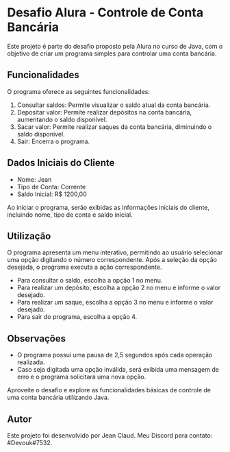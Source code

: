 # Desafio Alura - Controle de Conta Bancária

Este projeto é parte do desafio proposto pela Alura no curso de Java, com o objetivo de criar um programa simples para controlar uma conta bancária.

## Funcionalidades

O programa oferece as seguintes funcionalidades:

1. Consultar saldos: Permite visualizar o saldo atual da conta bancária.
2. Depositar valor: Permite realizar depósitos na conta bancária, aumentando o saldo disponível.
3. Sacar valor: Permite realizar saques da conta bancária, diminuindo o saldo disponível.
4. Sair: Encerra o programa.

## Dados Iniciais do Cliente

- Nome: Jean
- Tipo de Conta: Corrente
- Saldo Inicial: R$ 1200,00

Ao iniciar o programa, serão exibidas as informações iniciais do cliente, incluindo nome, tipo de conta e saldo inicial.

## Utilização

O programa apresenta um menu interativo, permitindo ao usuário selecionar uma opção digitando o número correspondente. Após a seleção da opção desejada, o programa executa a ação correspondente.

- Para consultar o saldo, escolha a opção 1 no menu.
- Para realizar um depósito, escolha a opção 2 no menu e informe o valor desejado.
- Para realizar um saque, escolha a opção 3 no menu e informe o valor desejado.
- Para sair do programa, escolha a opção 4.

## Observações

- O programa possui uma pausa de 2,5 segundos após cada operação realizada.
- Caso seja digitada uma opção inválida, será exibida uma mensagem de erro e o programa solicitará uma nova opção.

Aproveite o desafio e explore as funcionalidades básicas de controle de uma conta bancária utilizando Java.

## Autor

Este projeto foi desenvolvido por Jean Claud. Meu Discord para contato: #Devouk#7532.
